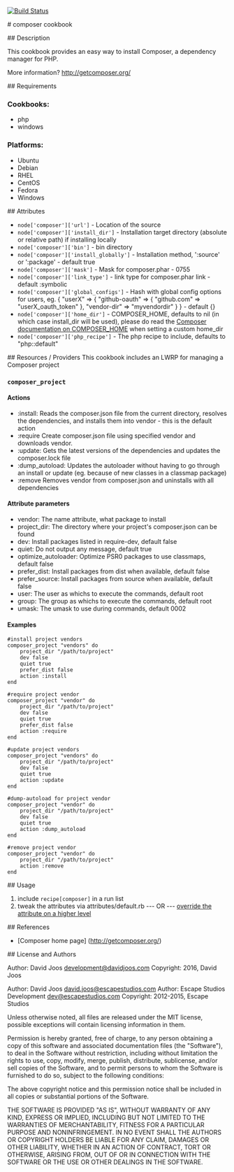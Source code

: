 [![Build Status](https://travis-ci.org/djoos-cookbooks/composer.png)](https://travis-ci.org/djoos-cookbooks/composer)

# composer cookbook

## Description

This cookbook provides an easy way to install Composer, a dependency manager for PHP.

More information?
http://getcomposer.org/

## Requirements

### Cookbooks:

* php
* windows

### Platforms:

* Ubuntu
* Debian
* RHEL
* CentOS
* Fedora
* Windows

## Attributes

* `node['composer']['url']` - Location of the source
* `node['composer']['install_dir']` - Installation target directory (absolute or relative path) if installing locally
* `node['composer']['bin']` - bin directory
* `node['composer']['install_globally']` - Installation method, ':source' or ':package' - default true
* `node['composer']['mask']` - Mask for composer.phar - 0755
* `node['composer']['link_type']` - link type for composer.phar link - default :symbolic
* `node['composer']['global_configs']` - Hash with global config options for users, eg. { "userX" => { "github-oauth" => { "github.com" => "userX_oauth_token" }, "vendor-dir" => "myvendordir" } } - default {}
* `node['composer']['home_dir']` - COMPOSER_HOME, defaults to nil (in which case install_dir will be used), please do read the [Composer documentation on COMPOSER_HOME](https://getcomposer.org/doc/03-cli.md#composer-home) when setting a custom home_dir
* `node['composer']['php_recipe']` - The php recipe to include, defaults to "php::default"

## Resources / Providers
This cookbook includes an LWRP for managing a Composer project

### `composer_project`

#### Actions
- :install: Reads the composer.json file from the current directory, resolves the dependencies, and installs them into vendor - this is the default action
- :require Create composer.json file using specified vendor and downloads vendor.
- :update: Gets the latest versions of the dependencies and updates the composer.lock file
- :dump_autoload: Updates the autoloader without having to go through an install or update (eg. because of new classes in a classmap package)
- :remove Removes vendor from composer.json and uninstalls with all dependencies

#### Attribute parameters
- vendor: The name attribute, what package to install
- project_dir: The directory where your project's composer.json can be found
- dev: Install packages listed in require-dev, default false
- quiet: Do not output any message, default true
- optimize_autoloader: Optimize PSR0 packages to use classmaps, default false
- prefer_dist: Install packages from dist when available, default false
- prefer_source: Install packages from source when available, default false
- user: The user as whichs to execute the commands, default root
- group: The group as whichs to execute the commands, default root
- umask: The umask to use during commands, default 0002

#### Examples
```
#install project vendors
composer_project "vendors" do
    project_dir "/path/to/project"
    dev false
    quiet true
    prefer_dist false
    action :install
end

#require project vendor
composer_project "vendor" do
    project_dir "/path/to/project"
    dev false
    quiet true
    prefer_dist false
    action :require
end

#update project vendors
composer_project "vendors" do
    project_dir "/path/to/project"
    dev false
    quiet true
    action :update
end

#dump-autoload for project vendor
composer_project "vendor" do
    project_dir "/path/to/project"
    dev false
    quiet true
    action :dump_autoload
end

#remove project vendor
composer_project "vendor" do
    project_dir "/path/to/project"
    action :remove
end
```

## Usage

1. include `recipe[composer]` in a run list
2. tweak the attributes via attributes/default.rb
--- OR ---
[override the attribute on a higher level](http://wiki.opscode.com/display/chef/Attributes#Attributes-AttributesPrecedence)

## References

* [Composer home page] (http://getcomposer.org/)

## License and Authors

Author: David Joos <development@davidjoos.com>
Copyright: 2016, David Joos

Author: David Joos <david.joos@escapestudios.com>
Author: Escape Studios Development <dev@escapestudios.com>
Copyright: 2012-2015, Escape Studios

Unless otherwise noted, all files are released under the MIT license,
possible exceptions will contain licensing information in them.

Permission is hereby granted, free of charge, to any person obtaining a copy
of this software and associated documentation files (the "Software"), to deal
in the Software without restriction, including without limitation the rights
to use, copy, modify, merge, publish, distribute, sublicense, and/or sell
copies of the Software, and to permit persons to whom the Software is
furnished to do so, subject to the following conditions:

The above copyright notice and this permission notice shall be included in
all copies or substantial portions of the Software.

THE SOFTWARE IS PROVIDED "AS IS", WITHOUT WARRANTY OF ANY KIND, EXPRESS OR
IMPLIED, INCLUDING BUT NOT LIMITED TO THE WARRANTIES OF MERCHANTABILITY,
FITNESS FOR A PARTICULAR PURPOSE AND NONINFRINGEMENT. IN NO EVENT SHALL THE
AUTHORS OR COPYRIGHT HOLDERS BE LIABLE FOR ANY CLAIM, DAMAGES OR OTHER
LIABILITY, WHETHER IN AN ACTION OF CONTRACT, TORT OR OTHERWISE, ARISING FROM,
OUT OF OR IN CONNECTION WITH THE SOFTWARE OR THE USE OR OTHER DEALINGS IN
THE SOFTWARE.
